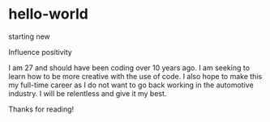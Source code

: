 # hello-world
starting new


Influence positivity

I am 27 and should have been coding over 10 years ago. I am seeking to learn how to be more creative
with the use of code. I also hope to make this my full-time career as I do not want to go back working
in the automotive industry. I will be relentless and give it my best.

Thanks for reading!
